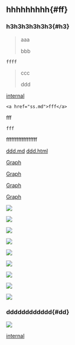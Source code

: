 hhhhhhhhh{#ff}
------------

### h3h3h3h3h3h3{#h3} ###

> aaa
> 
> bbb
>
    ffff

> ccc
>
> ddd
>

[internal](#dd)

~~~
<a href="ss.md">fff</a>
~~~
fff
~~~
fff
~~~

ffffffffffffffffff

[ddd.md](ddd.md#ff)  [ddd.html](ddd.html#ff)  


[Graph](/doc/client/controls/graph/graph.md#常用事件)

[Graph](../../../../../../client/controls/graph/graph.md)

[Graph](../../client/controls/graph/graph.md)

[Graph](../client/controls/graph/graph.md)

![](find-file-to-edit.PNG)

![](find-file-to-edit.PNG)

![](find-file-to-edit.PNG)

![](find-file-to-edit.PNG)

![](find-file-to-edit.PNG)

![](find-file-to-edit.PNG)

![](find-file-to-edit.PNG)

![](find-file-to-edit.PNG)

![](find-file-to-edit.PNG)

### dddddddddddd{#dd}

![](find-file-to-edit.PNG)

[internal](#ff)


<div id="__hidden__" title="ffffffffffffffff"></div>